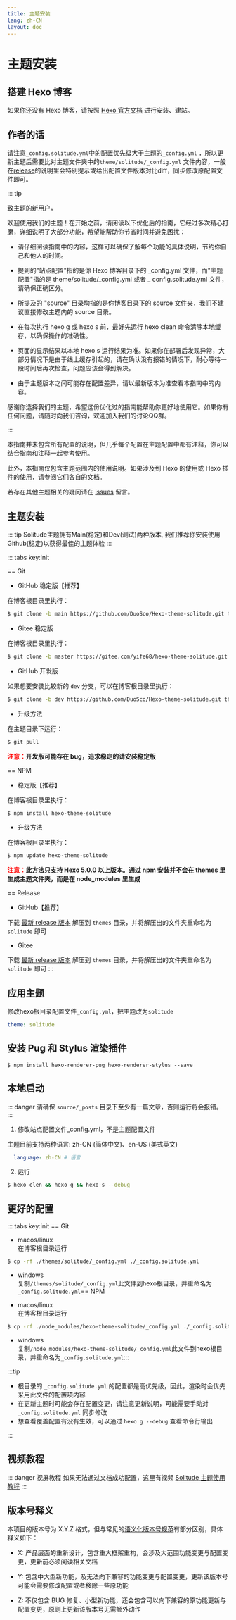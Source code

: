 ```yaml
---
title: 主题安装
lang: zh-CN
layout: doc
---
```


# 主题安装

## 搭建 Hexo 博客

如果你还没有 Hexo 博客，请按照 [Hexo 官方文档](https://hexo.io/zh-cn/docs/) 进行安装、建站。

## 作者的话

请注意`_config.solitude.yml`中的配置优先级大于主题的`_config.yml`
，所以更新主题后需要比对主题文件夹中的`theme/solitude/_config.yml`
文件内容，一般在[release](https://github.com/DuoSco/Hexo-theme-solitude/releases)的说明里会特别提示或给出配置文件版本对比diff，同步修改原配置文件即可。

::: tip

致主题的新用户，

欢迎使用我们的主题！在开始之前，请阅读以下优化后的指南，它经过多次精心打磨，详细说明了大部分功能，希望能帮助你节省时间并避免困扰：

- 请仔细阅读指南中的内容，这样可以确保了解每个功能的具体说明，节约你自己和他人的时间。

- 提到的"站点配置"指的是你 Hexo 博客目录下的 _config.yml 文件，而"主题配置"指的是 theme/solitude/_config.yml 或者 _
  config.solitude.yml 文件，请确保正确区分。

- 所提及的 "source" 目录均指的是你博客目录下的 source 文件夹，我们不建议直接修改主题内的 source 目录。

- 在每次执行 hexo g 或 hexo s 前，最好先运行 hexo clean 命令清除本地缓存，以确保操作的准确性。

- 页面的显示结果以本地 hexo s 运行结果为准。如果你在部署后发现异常，大部分情况下是由于线上缓存引起的，请在确认没有报错的情况下，耐心等待一段时间后再次检查，问题应该会得到解决。

- 由于主题版本之间可能存在配置差异，请以最新版本为准查看本指南中的内容。

感谢你选择我们的主题，希望这份优化过的指南能帮助你更好地使用它。如果你有任何问题，请随时向我们咨询，欢迎加入我们的讨论QQ群。

:::

本指南并未包含所有配置的说明，但几乎每个配置在主题配置中都有注释，你可以结合指南和注释一起参考使用。

此外，本指南仅包含主题范围内的使用说明。如果涉及到 Hexo 的使用或 Hexo 插件的使用，请参阅它们各自的文档。

若存在其他主题相关的疑问请在 [issues](https://github.com/DuoSco/Hexo-theme-solitude/issues) 留言。

## 主题安装

::: tip
Solitude主题拥有Main(稳定)和Dev(测试)两种版本, 我们推荐你安装使用Github(稳定)以获得最佳的主题体验
:::

::: tabs key:init

== Git

- GitHub 稳定版【推荐】

在博客根目录里执行：

```sh
$ git clone -b main https://github.com/DuoSco/Hexo-theme-solitude.git themes/solitude
```

- Gitee 稳定版

在博客根目录里执行：

```sh
$ git clone -b master https://gitee.com/yife68/hexo-theme-solitude.git themes/solitude
```

- GitHub 开发版

如果想要安装比较新的 `dev` 分支，可以在博客根目录里执行：

```sh
$ git clone -b dev https://github.com/DuoSco/Hexo-theme-solitude.git themes/solitude
```

- 升级方法

在主题目录下运行：

```sh
$ git pull
```

**<font color="red">注意：</font>开发版可能存在 bug，追求稳定的请安装稳定版**

== NPM

- 稳定版【推荐】

在博客根目录里执行：

```sh
$ npm install hexo-theme-solitude
```

- 升级方法

在博客根目录里执行：

```sh
$ npm update hexo-theme-solitude
```

**<font color="red">注意：</font>此方法只支持 Hexo 5.0.0 以上版本。通过 npm 安装并不会在 themes 里生成主题文件夹，而是在
node_modules 里生成**

== Release

- GitHub【推荐】

下载 [最新 release 版本](https://github.com/DuoSco/Hexo-theme-solitude/releases) 解压到 `themes`
目录，并将解压出的文件夹重命名为 `solitude` 即可

- Gitee

下载 [最新 release 版本](https://gitee.com/yife68/hexo-theme-solitude/releases/) 解压到 `themes`
目录，并将解压出的文件夹重命名为 `solitude` 即可
:::

## 应用主题

修改hexo根目录配置文件`_config.yml`，把主题改为`solitude`​

```yaml
theme: solitude
```

## 安装 Pug 和 Stylus 渲染插件

```shell
$ npm install hexo-renderer-pug hexo-renderer-stylus --save
```

## 本地启动

::: danger
请确保 `source/_posts` 目录下至少有一篇文章，否则运行将会报错。
:::

1. 修改站点配置文件_config.yml，不是主题配置文件

主题目前支持两种语言: zh-CN (简体中文)、en-US (美式英文)

```yaml
  language: zh-CN # 语言
```

2. 运行

```sh
$ hexo clen && hexo g && hexo s --debug
```

## 更好的配置

::: tabs key:init
== Git

* macos/linux  
  在博客根目录运行

```sh
$ cp -rf ./themes/solitude/_config.yml ./_config.solitude.yml
```

* windows  
  复制`/themes/solitude/_config.yml`​此文件到hexo根目录，并重命名为`_config.solitude.yml`​
  == NPM

* macos/linux  
  在博客根目录运行

```sh
$ cp -rf ./node_modules/hexo-theme-solitude/_config.yml ./_config.solitude.yml
```

* windows  
  复制`/node_modules/hexo-theme-solitude/_config.yml`​此文件到hexo根目录，并重命名为`_config.solitude.yml`​
  :::

:::tip

- 根目录的 `_config.solitude.yml` 的配置都是高优先级，因此，渲染时会优先采用此文件的配置项内容
- 在更新主题时可能会存在配置变更，请注意更新说明，可能需要手动对 `_config.solitude.yml` 同步修改
- 想查看覆盖配置有没有生效，可以通过 `hexo g --debug` 查看命令行输出

:::

## 视频教程

::: danger 视屏教程
如果无法通过文档成功配置，这里有视频 [Solitude 主题使用教程](https://space.bilibili.com/1329819902/channel/seriesdetail?sid=3761808)
:::

## 版本号释义

本项目的版本号为 X.Y.Z 格式，但与常见的[语义化版本号规范](https://semver.org/lang/zh-CN/)有部分区别，具体释义如下：

- X: 产品层面的重新设计，包含重大框架重构，会涉及大范围功能变更与配置变更，更新前必须阅读相关文档

- Y: 包含中大型新功能，及无法向下兼容的功能变更与配置变更，更新该版本号可能会需要修改配置或者移除一些原功能

- Z: 不仅包含 BUG 修复、小型新功能，还会包含可以向下兼容的原功能更新与配置变更，原则上更新该版本号无需额外动作